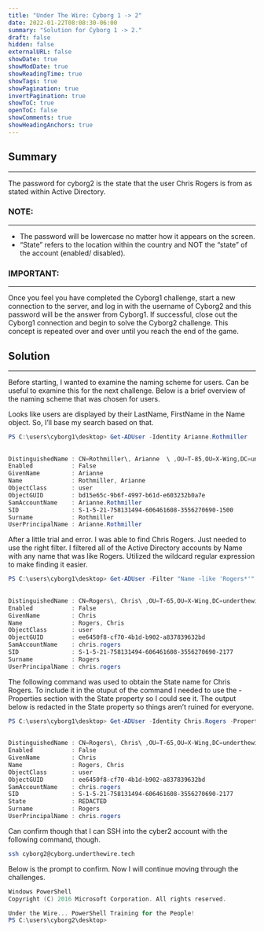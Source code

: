 ```yaml
---
title: "Under The Wire: Cyborg 1 -> 2"
date: 2022-01-22T08:08:30-06:00
summary: "Solution for Cyborg 1 -> 2."
draft: false
hidden: false
externalURL: false
showDate: true
showModDate: true
showReadingTime: true
showTags: true
showPagination: true
invertPagination: true
showToC: true
openToC: false
showComments: true
showHeadingAnchors: true
---
```


## Summary
---

The password for cyborg2 is the state that the user Chris Rogers is from as stated within Active Directory.

### NOTE:
---

- The password will be lowercase no matter how it appears on the screen.
- “State” refers to the location within the country and NOT the “state” of the account (enabled/ disabled).

### IMPORTANT:
---

Once you feel you have completed the Cyborg1 challenge, start a new connection to the server, and log in with the username of Cyborg2 and this password will be the answer from Cyborg1. If successful, close out the Cyborg1 connection and begin to solve the Cyborg2 challenge. This concept is repeated over and over until you reach the end of the game.

## Solution
---

Before starting, I wanted to examine the naming scheme for users. Can be useful to examine this for the next challenge. Below is a brief overview of the naming scheme that was chosen for users.

Looks like users are displayed by their LastName, FirstName in the Name object. So, I’ll base my search based on that.

```powershell
PS C:\users\cyborg1\desktop> Get-ADUser -Identity Arianne.Rothmiller                                                  
                                                                                                                      
                                                                                                                      
DistinguishedName : CN=Rothmiller\, Arianne  \ ,OU=T-85,OU=X-Wing,DC=underthewire,DC=tech                             
Enabled           : False                                                                                             
GivenName         : Arianne                                                                                           
Name              : Rothmiller, Arianne                                                                               
ObjectClass       : user                                                                                              
ObjectGUID        : bd15e65c-9b6f-4997-b61d-e603232b0a7e                                                              
SamAccountName    : Arianne.Rothmiller                                                                                
SID               : S-1-5-21-758131494-606461608-3556270690-1500                                                      
Surname           : Rothmiller                                                                                        
UserPrincipalName : Arianne.Rothmiller 
```

After a little trial and error. I was able to find Chris Rogers. Just needed to use the right filter. I filtered all of the Active Directory accounts by Name with any name that was like Rogers. Utilized the wildcard regular expression to make finding it easier.

```powershell
PS C:\users\cyborg1\desktop> Get-ADUser -Filter "Name -like 'Rogers*'"                                                
                                                                                                                      
                                                                                                                      
DistinguishedName : CN=Rogers\, Chris\ ,OU=T-65,OU=X-Wing,DC=underthewire,DC=tech                                     
Enabled           : False                                                                                             
GivenName         : Chris                                                                                             
Name              : Rogers, Chris                                                                                     
ObjectClass       : user                                                                                              
ObjectGUID        : ee6450f8-cf70-4b1d-b902-a837839632bd                                                              
SamAccountName    : chris.rogers                                                                                      
SID               : S-1-5-21-758131494-606461608-3556270690-2177                                                      
Surname           : Rogers                                                                                            
UserPrincipalName : chris.rogers 
```

The following command was used to obtain the State name for Chris Rogers. To include it in the otuput of the command I needed to use the -Properties section with the State property so I could see it. The output below is redacted in the State property so things aren’t ruined for everyone.

```powershell
PS C:\users\cyborg1\desktop> Get-ADUser -Identity Chris.Rogers -Properties State                              
                                                                                                                      
                                                                                                                      
DistinguishedName : CN=Rogers\, Chris\ ,OU=T-65,OU=X-Wing,DC=underthewire,DC=tech                                     
Enabled           : False                                                                                             
GivenName         : Chris                                                                                             
Name              : Rogers, Chris                                                                                     
ObjectClass       : user                                                                                              
ObjectGUID        : ee6450f8-cf70-4b1d-b902-a837839632bd                                                              
SamAccountName    : chris.rogers                                                                                      
SID               : S-1-5-21-758131494-606461608-3556270690-2177                                                      
State             : REDACTED                                                                                            
Surname           : Rogers                                                                                            
UserPrincipalName : chris.rogers 
```

Can confirm though that I can SSH into the cyber2 account with the following command, though.

```sh
ssh cyborg2@cyborg.underthewire.tech
```

Below is the prompt to confirm. Now I will continue moving through the challenges.

```powershell
Windows PowerShell 
Copyright (C) 2016 Microsoft Corporation. All rights reserved.

Under the Wire... PowerShell Training for the People!
PS C:\users\cyborg2\desktop> 
```